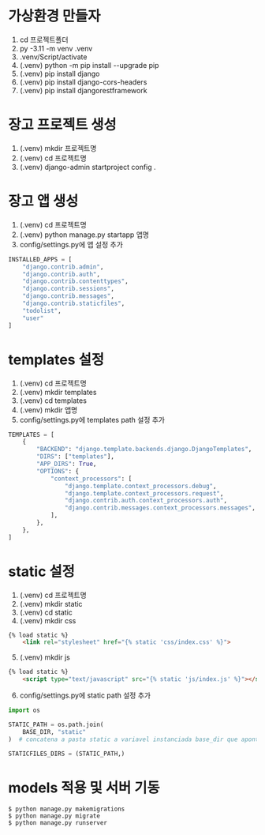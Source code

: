 # 가상환경 만들자
1. cd 프로젝트폴더
2. py -3.11 -m venv .venv 
3. .venv/Script/activate 
4. (.venv) python -m pip install --upgrade pip 
5. (.venv) pip install django
6. (.venv) pip install django-cors-headers
7. (.venv) pip install djangorestframework

# 장고 프로젝트 생성
1. (.venv) mkdir 프로젝트명 
2. (.venv) cd 프로젝트명 
3. (.venv) django-admin startproject config . 

# 장고 앱 생성 
1. (.venv) cd 프로젝트명 
2. (.venv) python manage.py startapp 앱명 
3. config/settings.py에 앱 설정 추가 
```python
INSTALLED_APPS = [
    "django.contrib.admin",
    "django.contrib.auth",
    "django.contrib.contenttypes",
    "django.contrib.sessions",
    "django.contrib.messages",
    "django.contrib.staticfiles",
    "todolist",
    "user"
]
```

# templates 설정
1. (.venv) cd 프로젝트명 
2. (.venv) mkdir templates 
3. (.venv) cd templates
4. (.venv) mkdir 앱명
5. config/settings.py에 templates path 설정 추가 
```python
TEMPLATES = [
    {
        "BACKEND": "django.template.backends.django.DjangoTemplates",
        "DIRS": ["templates"],
        "APP_DIRS": True,
        "OPTIONS": {
            "context_processors": [
                "django.template.context_processors.debug",
                "django.template.context_processors.request",
                "django.contrib.auth.context_processors.auth",
                "django.contrib.messages.context_processors.messages",
            ],
        },
    },
]
```

# static 설정
1. (.venv) cd 프로젝트명 
2. (.venv) mkdir static 
3. (.venv) cd static
4. (.venv) mkdir css
```html
{% load static %}
    <link rel="stylesheet" href="{% static 'css/index.css' %}">
```
5. (.venv) mkdir js
```html
{% load static %}
    <script type="text/javascript" src="{% static 'js/index.js' %}"></script>
```
6. config/settings.py에 static path 설정 추가 
```python
import os 

STATIC_PATH = os.path.join(
    BASE_DIR, "static"
)  # concatena a pasta static a variavel instanciada base_dir que aponta para a raiz do projeto

STATICFILES_DIRS = (STATIC_PATH,)
```

# models 적용 및 서버 기동 
```shell
$ python manage.py makemigrations 
$ python manage.py migrate
$ python manage.py runserver
```